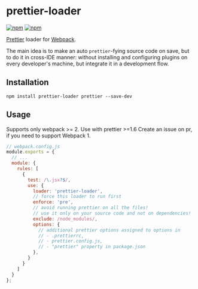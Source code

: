 # prettier-loader


[![npm](https://img.shields.io/npm/v/prettier-loader.svg)](https://www.npmjs.com/package/prettier-loader)
[![npm](https://img.shields.io/npm/dw/prettier-loader.svg)](https://www.npmjs.com/package/prettier-loader)


[Prettier](https://github.com/prettier/prettier) loader for [Webpack](https://github.com/webpack/webpack).

The main idea is to make an auto `prettier`-fying source code on save, but to do it in cross-IDE manner: without installing and configuring plugins on every developer's machine, but integrate it in a development flow.

## Installation

```
npm install prettier-loader prettier --save-dev
```

## Usage

Supports only webpack >= 2.
Use with prettier >=1.6
Create an issue on pr, if you need to support Webpack 1.

```js
// webpack.config.js
module.exports = {
  // ...
  module: {
    rules: [
      {
        test: /\.jsx?$/,
        use: {
          loader: 'prettier-loader',
          // force this loader to run first
          enforce: 'pre',
          // avoid running prettier on all the files!
          // use it only on your source code and not on dependencies!
          exclude: /node_modules/,
          options: {
            // additional prettier options assigned to options in
            // - .prettierrc,
            // - prettier.config.js,
            // - "prettier" property in package.json
          },
        }
      }
    ]
  }
};
```
